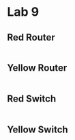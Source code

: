 # Lab 9

## Red Router

```

```

## Yellow Router

```

```

## Red Switch

```

```

## Yellow Switch

```

```